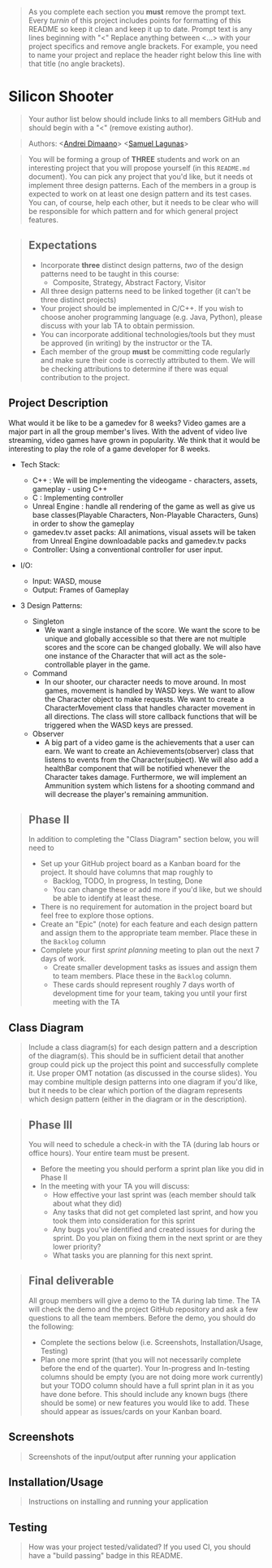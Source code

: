  > As you complete each section you **must** remove the prompt text. Every *turnin* of this project includes points for formatting of this README so keep it clean and keep it up to date. 
 > Prompt text is any lines beginning with "\<"
 > Replace anything between \<...\> with your project specifics and remove angle brackets. For example, you need to name your project and replace the header right below this line with that title (no angle brackets). 
# Silicon Shooter
 > Your author list below should include links to all members GitHub and should begin with a "\<" (remove existing author).
 
 > Authors: \<[Andrei Dimaano](https://github.com/andreidimaano)\> \<[Samuel Lagunas](https://github.com/slagu002)\> 
 
 > You will be forming a group of **THREE** students and work on an interesting project that you will propose yourself (in this `README.md` document). You can pick any project that you'd like, but it needs ot implement three design patterns. Each of the members in a group is expected to work on at least one design pattern and its test cases. You can, of course, help each other, but it needs to be clear who will be responsible for which pattern and for which general project features.
 
 > ## Expectations
 > * Incorporate **three** distinct design patterns, *two* of the design patterns need to be taught in this course:
 >   * Composite, Strategy, Abstract Factory, Visitor
 > * All three design patterns need to be linked together (it can't be three distinct projects)
 > * Your project should be implemented in C/C++. If you wish to choose anoher programming language (e.g. Java, Python), please discuss with your lab TA to obtain permission.
 > * You can incorporate additional technologies/tools but they must be approved (in writing) by the instructor or the TA.
 > * Each member of the group **must** be committing code regularly and make sure their code is correctly attributed to them. We will be checking attributions to determine if there was equal contribution to the project.

## Project Description

What would it be like to be a gamedev for 8 weeks?
Video games are a major part in all the group member's lives. With the advent of video live streaming, video games have grown in popularity. We think that it would be interesting to play the role of a game developer for 8 weeks.

- Tech Stack:
  - C++ : We will be implementing the videogame - characters, assets, gameplay - using C++
  - C : Implementing controller
  - Unreal Engine : handle all rendering of the game as well as give us base classes(Playable Characters, Non-Playable Characters, Guns) in order to show the gameplay
  - gamedev.tv asset packs: All animations, visual assets will be taken from Unreal Engine downloadable packs and gamedev.tv packs
  - Controller: Using a conventional controller for user input. 
- I/O:
  - Input: WASD, mouse
  - Output: Frames of Gameplay 

- 3 Design Patterns:
  - Singleton
    - We want a single instance of the score. We want the score to be unique and globally accessible so that there are not multiple scores and the score can be changed globally. We will also have one instance of the Character that will act as the sole-controllable player in the game.
  - Command
    - In our shooter, our character needs to move around. In most games, movement is handled by WASD keys. We want to allow the Character object to make requests. We want to create a CharacterMovement class that handles character movement in all directions. The class will store callback functions that will be triggered when the WASD keys are pressed. 
  - Observer
    - A big part of a video game is the achievements that a user can earn. We want to create an Achievements(observer) class that listens to events from the Character(subject). We will also add a healthBar component that will be notified whenever the Character takes damage. Furthermore, we will implement an Ammunition system which listens for a shooting command and will decrease the player's remaining ammunition.


 > ## Phase II
 > In addition to completing the "Class Diagram" section below, you will need to 
 > * Set up your GitHub project board as a Kanban board for the project. It should have columns that map roughly to 
 >   * Backlog, TODO, In progress, In testing, Done
 >   * You can change these or add more if you'd like, but we should be able to identify at least these.
 > * There is no requirement for automation in the project board but feel free to explore those options.
 > * Create an "Epic" (note) for each feature and each design pattern and assign them to the appropriate team member. Place these in the `Backlog` column
 > * Complete your first *sprint planning* meeting to plan out the next 7 days of work.
 >   * Create smaller development tasks as issues and assign them to team members. Place these in the `Backlog` column.
 >   * These cards should represent roughly 7 days worth of development time for your team, taking you until your first meeting with the TA
## Class Diagram
 > Include a class diagram(s) for each design pattern and a description of the diagram(s). This should be in sufficient detail that another group could pick up the project this point and successfully complete it. Use proper OMT notation (as discussed in the course slides). You may combine multiple design patterns into one diagram if you'd like, but it needs to be clear which portion of the diagram represents which design pattern (either in the diagram or in the description). 
 
 > ## Phase III
 > You will need to schedule a check-in with the TA (during lab hours or office hours). Your entire team must be present. 
 > * Before the meeting you should perform a sprint plan like you did in Phase II
 > * In the meeting with your TA you will discuss: 
 >   - How effective your last sprint was (each member should talk about what they did)
 >   - Any tasks that did not get completed last sprint, and how you took them into consideration for this sprint
 >   - Any bugs you've identified and created issues for during the sprint. Do you plan on fixing them in the next sprint or are they lower priority?
 >   - What tasks you are planning for this next sprint.

 > ## Final deliverable
 > All group members will give a demo to the TA during lab time. The TA will check the demo and the project GitHub repository and ask a few questions to all the team members. 
 > Before the demo, you should do the following:
 > * Complete the sections below (i.e. Screenshots, Installation/Usage, Testing)
 > * Plan one more sprint (that you will not necessarily complete before the end of the quarter). Your In-progress and In-testing columns should be empty (you are not doing more work currently) but your TODO column should have a full sprint plan in it as you have done before. This should include any known bugs (there should be some) or new features you would like to add. These should appear as issues/cards on your Kanban board. 
 ## Screenshots
 > Screenshots of the input/output after running your application
 ## Installation/Usage
 > Instructions on installing and running your application
 ## Testing
 > How was your project tested/validated? If you used CI, you should have a "build passing" badge in this README.
 
